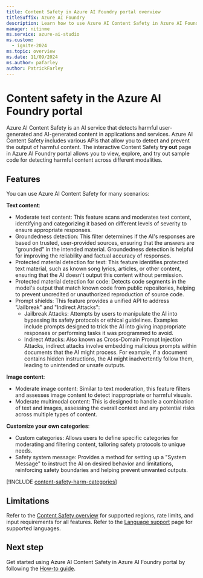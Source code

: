 ```yaml
---
title: Content Safety in Azure AI Foundry portal overview
titleSuffix: Azure AI Foundry
description: Learn how to use Azure AI Content Safety in Azure AI Foundry portal to detect harmful user-generated and AI-generated content in applications and services.
manager: nitinme
ms.service: azure-ai-studio
ms.custom:
  - ignite-2024
ms.topic: overview
ms.date: 11/09/2024
ms.author: pafarley
author: PatrickFarley
---
```


# Content safety in the Azure AI Foundry portal

Azure AI Content Safety is an AI service that detects harmful user-generated and AI-generated content in applications and services. Azure AI Content Safety includes various APIs that allow you to detect and prevent the output of harmful content. The interactive Content Safety **try out** page in Azure AI Foundry portal allows you to view, explore, and try out sample code for detecting harmful content across different modalities. 

## Features 

You can use Azure AI Content Safety for many scenarios: 

**Text content**: 
- Moderate text content: This feature scans and moderates text content, identifying and categorizing it based on different levels of severity to ensure appropriate responses. 
- Groundedness detection: This filter determines if the AI's responses are based on trusted, user-provided sources, ensuring that the answers are "grounded" in the intended material. Groundedness detection is helpful for improving the reliability and factual accuracy of responses. 
- Protected material detection for text: This feature identifies protected text material, such as known song lyrics, articles, or other content, ensuring that the AI doesn't output this content without permission. 
- Protected material detection for code: Detects code segments in the model's output that match known code from public repositories, helping to prevent uncredited or unauthorized reproduction of source code. 
- Prompt shields: This feature provides a unified API to address "Jailbreak" and "Indirect Attacks": 
    - Jailbreak Attacks: Attempts by users to manipulate the AI into bypassing its safety protocols or ethical guidelines. Examples include prompts designed to trick the AI into giving inappropriate responses or performing tasks it was programmed to avoid. 
    - Indirect Attacks: Also known as Cross-Domain Prompt Injection Attacks, indirect attacks involve embedding malicious prompts within documents that the AI might process. For example, if a document contains hidden instructions, the AI might inadvertently follow them, leading to unintended or unsafe outputs. 

**Image content**: 
- Moderate image content: Similar to text moderation, this feature filters and assesses image content to detect inappropriate or harmful visuals. 
- Moderate multimodal content: This is designed to handle a combination of text and images, assessing the overall context and any potential risks across multiple types of content. 

**Customize your own categories**: 
- Custom categories: Allows users to define specific categories for moderating and filtering content, tailoring safety protocols to unique needs. 
- Safety system message: Provides a method for setting up a "System Message" to instruct the AI on desired behavior and limitations, reinforcing safety boundaries and helping prevent unwanted outputs. 

[!INCLUDE [content-safety-harm-categories](../includes/content-safety-harm-categories.md)]

## Limitations

Refer to the [Content Safety overview](/azure/ai-services/content-safety/overview) for supported regions, rate limits, and input requirements for all features. Refer to the [Language support](/azure/ai-services/content-safety/language-support) page for supported languages. 


## Next step 

Get started using Azure AI Content Safety in Azure AI Foundry portal by following the [How-to guide](./how-to/content-safety.md).